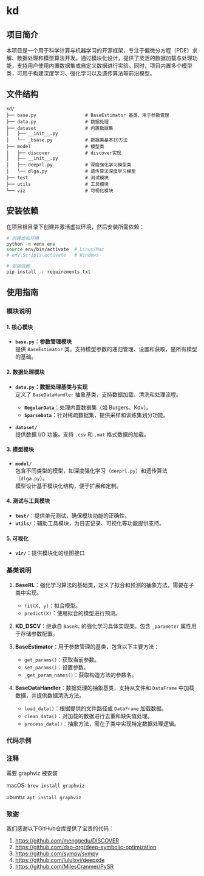 # kd

## 项目简介

本项目是一个用于科学计算与机器学习的开源框架，专注于偏微分方程（PDE）求解、数据处理和模型算法开发。通过模块化设计，提供了灵活的数据加载与处理功能，支持用户使用内置数据集或自定义数据进行实验。同时，项目内置多个模型类，可用于构建深度学习、强化学习以及遗传算法等前沿模型。

## 文件结构

```
kd/
├── base.py                  # BaseEstimator 基类，用于参数管理
├── data.py                  # 数据处理
├── dataset                  # 内置数据集
│   ├── __init__.py
│   └── _bsase.py            # 数据类基本IO方法
├── model                    # 模型类
│   ├── discover             # discover实现
│   ├── __init__.py
│   ├── deeprl.py            # 深度强化学习模型类
│   └── dlga.py              # 遗传算法深度学习模型
├── test                     # 测试模块
├── utils                    # 工具模块
└── viz                      # 可视化模块
```

## 安装依赖

在项目根目录下创建并激活虚拟环境，然后安装所需依赖：

```bash
# 创建虚拟环境
python -m venv env
source env/bin/activate  # Linux/Mac
# env\Scripts\activate   # Windows

# 安装依赖
pip install -r requirements.txt
```

## 使用指南

### 模块说明

#### 1. **核心模块**
- **`base.py`：参数管理模块**  
  提供 `BaseEstimator` 类，支持模型参数的递归管理、设置和获取，是所有模型的基础。

#### 2. **数据处理模块**
- **`data.py`：数据处理基类与实现**  
  定义了 `BaseDataHandler` 抽象基类，支持数据加载、清洗和处理流程。  
  - **`RegularData`**：处理内置数据集（如 Burgers、Kdv）。  
  - **`SparseData`**：针对稀疏数据集，提供采样和训练集划分功能。

- **`dataset/`**  
  提供数据 I/O 功能，支持 `.csv` 和 `.mat` 格式数据的加载。

#### 3. **模型模块**
- **`model/`**  
  包含不同类型的模型，如深度强化学习（`deeprl.py`）和遗传算法（`dlga.py`）。  
  模型设计基于模块化结构，便于扩展和定制。

#### 4. **测试与工具模块**
- **`test/`**：提供单元测试，确保模块功能的正确性。  
- **`utils/`**：辅助工具模块，为日志记录、可视化等功能提供支持。

#### 5. **可视化**
- **`vir/`**：提供模块化的绘图接口

### 基类说明

1. **BaseRL**：强化学习算法的基础类，定义了拟合和预测的抽象方法，需要在子类中实现。
    - `fit(X, y)`：拟合模型。
    - `predict(X)`：使用拟合的模型进行预测。
   
2. **KD_DSCV**：继承自 `BaseRL` 的强化学习具体实现类。包含 `_parameter` 属性用于存储参数配置。

3. **BaseEstimator**：用于参数管理的基类，包含以下主要方法：
    - `get_params()`：获取当前参数。
    - `set_params()`：设置参数。
    - `_get_param_names()`：获取构造方法的参数名。
   
4. **BaseDataHandler**：数据处理的抽象基类，支持从文件和 `DataFrame` 中加载数据，并提供数据清洗方法。
    - `load_data()`：根据提供的文件路径或 `DataFrame` 加载数据。
    - `clean_data()`：对加载的数据进行去重和缺失值处理。
    - `process_data()`：抽象方法，需在子类中实现特定数据处理逻辑。

### 代码示例

### 注释

需要 graphviz 被安装

macOS: `brew install graphviz`

ubuntu: `apt install graphviz`

### 致谢

我们感谢以下GitHub仓库提供了宝贵的代码：
1. https://github.com/menggedu/DISCOVER
2. https://github.com/dso-org/deep-symbolic-optimization
3. https://github.com/sympy/sympy
4. https://github.com/lululxvi/deepxde
5. https://github.com/MilesCranmer/PySR
